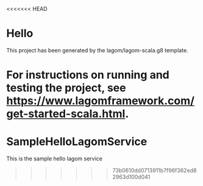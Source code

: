 <<<<<<< HEAD
# Hello

This project has been generated by the lagom/lagom-scala.g8 template. 

For instructions on running and testing the project, see https://www.lagomframework.com/get-started-scala.html.
=======
# SampleHelloLagomService
This is the sample hello lagom service
>>>>>>> 73b0610dd0713911b7f96f362ed82963d100d041
